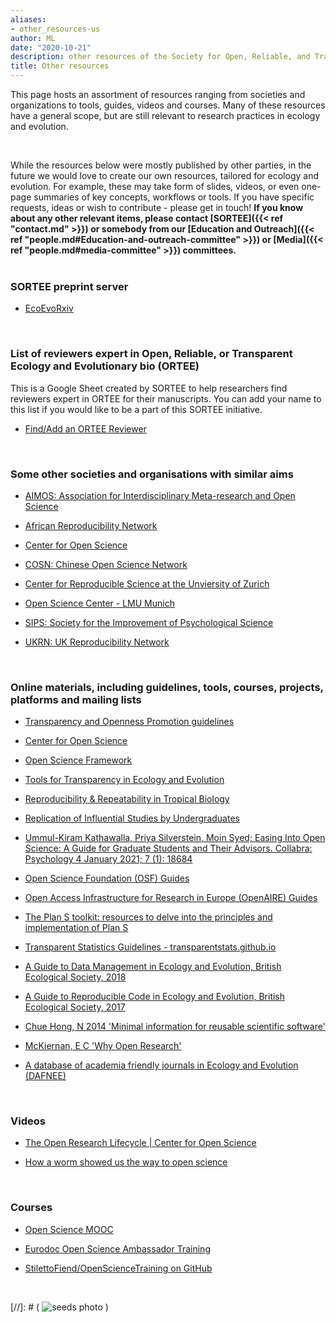 ```yaml
---
aliases:
- other_resources-us
author: ML
date: "2020-10-21"
description: other resources of the Society for Open, Reliable, and Transparent Ecology and Evolutionary biology (SORTEE)
title: Other resources
---
```



This page hosts an assortment of resources ranging from societies and organizations to tools, guides, videos and courses. Many of these resources  have a general scope, but are still relevant to research practices in ecology and evolution.   

&nbsp;

While the resources below were mostly published by other parties, in the future we would love to create  our own resources, tailored for ecology and evolution. For example, these may take form of slides, videos, or even one-page summaries of key concepts, workflows or tools. If you have specific requests, ideas or wish to contribute - please get in touch!    **If you know about any other relevant items, please contact [SORTEE]({{< ref "contact.md" >}}) or somebody from our [Education and Outreach]({{< ref "people.md#Education-and-outreach-committee" >}}) or [Media]({{< ref "people.md#media-committee" >}})  committees.**    
&nbsp;

### SORTEE preprint server
* [EcoEvoRxiv](https://ecoevorxiv.org)      

&nbsp;

### List of reviewers expert in Open, Reliable, or Transparent Ecology and Evolutionary bio (ORTEE)   
This is a Google Sheet created by SORTEE to help researchers find reviewers expert in ORTEE for their manuscripts. You can add your name to this list if you would like to be a part of this SORTEE initiative.    

* [Find/Add an ORTEE Reviewer](https://docs.google.com/spreadsheets/d/13akCaEoyy-9XBOqEqaXXNRd9EXC4W7cVSjjisOdtJhk/edit?usp=sharing)  

&nbsp;

### Some other societies and organisations with similar aims   

* [AIMOS: Association for Interdisciplinary Meta-research and Open Science](https://aimos.community/)  

* [African Reproducibility Network](https://africanrn.org)  

* [Center for Open Science](https://cos.io/)  

* [COSN: Chinese Open Science Network](https://open-sci.cn)  

* [Center for Reproducible Science at the Unviersity of Zurich](https://www.crs.uzh.ch/en.html)  

* [Open Science Center - LMU Munich](https://www.osc.uni-muenchen.de/index.html)  

* [SIPS: Society for the Improvement of Psychological Science](https://improvingpsych.org/)  

* [UKRN: UK Reproducibility Network](https://www.ukrn.org/)  


&nbsp;

### Online materials, including guidelines, tools, courses, projects, platforms and mailing lists   

* [Transparency and Openness Promotion guidelines](https://cos.io/our-services/top-guidelines/)  

* [Center for Open Science](https://cos.io/)   

* [Open Science Framework](https://osf.io/)   

* [Tools for Transparency in Ecology and Evolution](https://osf.io/g65cb/)   

* [Reproducibility & Repeatability in Tropical Biology](https://osf.io/ps8dc/)   

* [Replication of Influential Studies by Undergraduates](https://goo.gl/forms/ljfClCSE29xKqCLx2)   

* [Ummul-Kiram Kathawalla, Priya Silverstein, Moin Syed; Easing Into Open Science: A Guide for Graduate Students and Their Advisors. Collabra: Psychology 4 January 2021; 7 (1): 18684](https://doi.org/10.1525/collabra.18684)   

* [Open Science Foundation (OSF) Guides](https://help.osf.io)   

* [Open Access Infrastructure for Research in Europe (OpenAIRE) Guides](https://www.openaire.eu/guides)   

* [The Plan S toolkit: resources to delve into the principles and implementation of Plan S](https://www.coalition-s.org/resources/)   

* [Transparent Statistics Guidelines - transparentstats.github.io](https://transparentstats.github.io/guidelines/index.html)  

* [A Guide to Data Management in Ecology and Evolution, British Ecological Society, 2018](https://www.britishecologicalsociety.org/wp-content/uploads/2019/06/BES-Guide-Data-Management-2019.pdf)  

* [A Guide to Reproducible Code in Ecology and Evolution, British Ecological Society, 2017](https://www.britishecologicalsociety.org/wp-content/uploads/2017/12/guide-to-reproducible-code.pdf)   

* [Chue Hong, N 2014 'Minimal information for reusable scientific software'](https://doi.org/10.6084/m9.figshare.1112528)  

* [McKiernan, E C 'Why Open Research'](http://whyopenresearch.org/index)   

* [A database of academia friendly journals in Ecology and Evolution (DAFNEE)](https://dafnee.isem-evolution.fr/)    

&nbsp;


### Videos   

* [The Open Research Lifecycle | Center for Open Science](https://youtu.be/9YuNGB3vNOw)   

* [How a worm showed us the way to open science](https://youtu.be/CTwcYQ9WHOA)   

&nbsp;


### Courses   

* [Open Science MOOC](https://opensciencemooc.eu/)   

* [Eurodoc Open Science Ambassador Training](http://eurodoc.net/ambassadors)   
   
* [StilettoFiend/OpenScienceTraining on GitHub](https://github.com/StilettoFiend/OpenScienceTraining)   
   
&nbsp;


   
[//]: # ( ![seeds photo](/img/seeds.jpg#textphoto) )

&nbsp;
